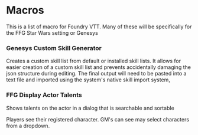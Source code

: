 # Macros
 This is a list of macro for Foundry VTT. Many of these will be specifically for the FFG Star Wars setting or Genesys

 ### Genesys Custom Skill Generator
 Creates a custom skill list from default or installed skill lists. It allows for easier creation of a custom skill list and prevents accidentally damaging the json structure during editing. The final output will need to be pasted into a text file and imported using the system's native skill import system,

### FFG Display Actor Talents
Shows talents on the actor in a dialog that is searchable and sortable

Players see their registered character. GM's can see may select characters from a dropdown.
